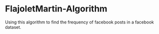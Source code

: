 # FlajoletMartin-Algorithm
Using this algorithm to find the frequency of facebook posts in a facebook dataset.
